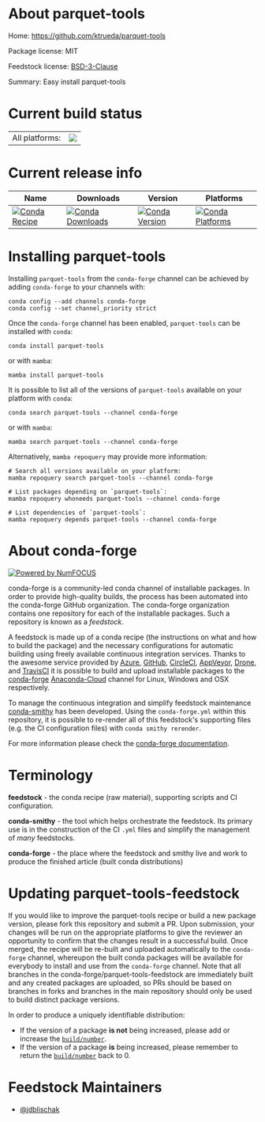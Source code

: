 About parquet-tools
===================

Home: https://github.com/ktrueda/parquet-tools

Package license: MIT

Feedstock license: [BSD-3-Clause](https://github.com/conda-forge/parquet-tools-feedstock/blob/main/LICENSE.txt)

Summary: Easy install parquet-tools

Current build status
====================


<table><tr><td>All platforms:</td>
    <td>
      <a href="https://dev.azure.com/conda-forge/feedstock-builds/_build/latest?definitionId=13668&branchName=main">
        <img src="https://dev.azure.com/conda-forge/feedstock-builds/_apis/build/status/parquet-tools-feedstock?branchName=main">
      </a>
    </td>
  </tr>
</table>

Current release info
====================

| Name | Downloads | Version | Platforms |
| --- | --- | --- | --- |
| [![Conda Recipe](https://img.shields.io/badge/recipe-parquet--tools-green.svg)](https://anaconda.org/conda-forge/parquet-tools) | [![Conda Downloads](https://img.shields.io/conda/dn/conda-forge/parquet-tools.svg)](https://anaconda.org/conda-forge/parquet-tools) | [![Conda Version](https://img.shields.io/conda/vn/conda-forge/parquet-tools.svg)](https://anaconda.org/conda-forge/parquet-tools) | [![Conda Platforms](https://img.shields.io/conda/pn/conda-forge/parquet-tools.svg)](https://anaconda.org/conda-forge/parquet-tools) |

Installing parquet-tools
========================

Installing `parquet-tools` from the `conda-forge` channel can be achieved by adding `conda-forge` to your channels with:

```
conda config --add channels conda-forge
conda config --set channel_priority strict
```

Once the `conda-forge` channel has been enabled, `parquet-tools` can be installed with `conda`:

```
conda install parquet-tools
```

or with `mamba`:

```
mamba install parquet-tools
```

It is possible to list all of the versions of `parquet-tools` available on your platform with `conda`:

```
conda search parquet-tools --channel conda-forge
```

or with `mamba`:

```
mamba search parquet-tools --channel conda-forge
```

Alternatively, `mamba repoquery` may provide more information:

```
# Search all versions available on your platform:
mamba repoquery search parquet-tools --channel conda-forge

# List packages depending on `parquet-tools`:
mamba repoquery whoneeds parquet-tools --channel conda-forge

# List dependencies of `parquet-tools`:
mamba repoquery depends parquet-tools --channel conda-forge
```


About conda-forge
=================

[![Powered by
NumFOCUS](https://img.shields.io/badge/powered%20by-NumFOCUS-orange.svg?style=flat&colorA=E1523D&colorB=007D8A)](https://numfocus.org)

conda-forge is a community-led conda channel of installable packages.
In order to provide high-quality builds, the process has been automated into the
conda-forge GitHub organization. The conda-forge organization contains one repository
for each of the installable packages. Such a repository is known as a *feedstock*.

A feedstock is made up of a conda recipe (the instructions on what and how to build
the package) and the necessary configurations for automatic building using freely
available continuous integration services. Thanks to the awesome service provided by
[Azure](https://azure.microsoft.com/en-us/services/devops/), [GitHub](https://github.com/),
[CircleCI](https://circleci.com/), [AppVeyor](https://www.appveyor.com/),
[Drone](https://cloud.drone.io/welcome), and [TravisCI](https://travis-ci.com/)
it is possible to build and upload installable packages to the
[conda-forge](https://anaconda.org/conda-forge) [Anaconda-Cloud](https://anaconda.org/)
channel for Linux, Windows and OSX respectively.

To manage the continuous integration and simplify feedstock maintenance
[conda-smithy](https://github.com/conda-forge/conda-smithy) has been developed.
Using the ``conda-forge.yml`` within this repository, it is possible to re-render all of
this feedstock's supporting files (e.g. the CI configuration files) with ``conda smithy rerender``.

For more information please check the [conda-forge documentation](https://conda-forge.org/docs/).

Terminology
===========

**feedstock** - the conda recipe (raw material), supporting scripts and CI configuration.

**conda-smithy** - the tool which helps orchestrate the feedstock.
                   Its primary use is in the construction of the CI ``.yml`` files
                   and simplify the management of *many* feedstocks.

**conda-forge** - the place where the feedstock and smithy live and work to
                  produce the finished article (built conda distributions)


Updating parquet-tools-feedstock
================================

If you would like to improve the parquet-tools recipe or build a new
package version, please fork this repository and submit a PR. Upon submission,
your changes will be run on the appropriate platforms to give the reviewer an
opportunity to confirm that the changes result in a successful build. Once
merged, the recipe will be re-built and uploaded automatically to the
`conda-forge` channel, whereupon the built conda packages will be available for
everybody to install and use from the `conda-forge` channel.
Note that all branches in the conda-forge/parquet-tools-feedstock are
immediately built and any created packages are uploaded, so PRs should be based
on branches in forks and branches in the main repository should only be used to
build distinct package versions.

In order to produce a uniquely identifiable distribution:
 * If the version of a package **is not** being increased, please add or increase
   the [``build/number``](https://docs.conda.io/projects/conda-build/en/latest/resources/define-metadata.html#build-number-and-string).
 * If the version of a package **is** being increased, please remember to return
   the [``build/number``](https://docs.conda.io/projects/conda-build/en/latest/resources/define-metadata.html#build-number-and-string)
   back to 0.

Feedstock Maintainers
=====================

* [@jdblischak](https://github.com/jdblischak/)

